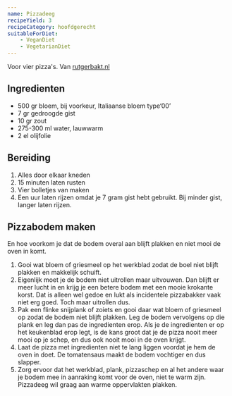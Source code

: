```yaml
---
name: Pizzadeeg
recipeYield: 3
recipeCategory: hoofdgerecht
suitableForDiet: 
    - VeganDiet 
    - VegetarianDiet
---
```


Voor vier pizza's. Van [rutgerbakt.nl](https://rutgerbakt.nl/alle-recepten/zelf-pizzadeeg-maken-recept/)

## Ingredienten

- 500 gr bloem, bij voorkeur, Italiaanse bloem type‘00’
- 7 gr gedroogde gist
- 10 gr zout
- 275-300 ml water, lauwwarm
- 2 el olijfolie

## Bereiding

1. Alles door elkaar kneden
2. 15 minuten laten rusten
3. Vier bolletjes van maken
4. Een uur laten rijzen omdat je 7 gram gist hebt gebruikt. Bij minder gist, langer laten rijzen.

## Pizzabodem maken

En hoe voorkom je dat de bodem overal aan blijft plakken en niet mooi de oven in komt.

1. Gooi wat bloem of griesmeel op het werkblad zodat de boel niet blijft plakken en makkelijk schuift.
2. Eigenlijk moet je de bodem niet uitrollen maar uitvouwen. Dan blijft er meer lucht in en krijg je een betere bodem met een mooie krokante korst. Dat is alleen wel gedoe en lukt als incidentele pizzabakker vaak niet erg goed. Toch maar uitrollen dus.
3. Pak een flinke snijplank of zoiets en gooi daar wat bloem of griesmeel op zodat de bodem niet blijft plakken. Leg de bodem vervolgens op die plank en leg dan pas de ingredienten erop. Als je de ingredienten er op het keukenblad erop legt, is de kans groot dat je de pizza nooit meer mooi op je schep, en dus ook nooit mooi in de oven krijgt.
4. Laat de pizza met ingredienten niet te lang liggen voordat je hem de oven in doet. De tomatensaus maakt de bodem vochtiger en dus slapper.
5. Zorg ervoor dat het werkblad, plank, pizzaschep en al het andere waar je bodem mee in aanraking komt voor de oven, niet te warm zijn. Pizzadeeg wil graag aan warme oppervlakten plakken.

